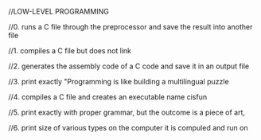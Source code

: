 //LOW-LEVEL PROGRAMMING

//0. runs a C file through the preprocessor and save the result into another file

//1. compiles a C file but does not link

//2. generates the assembly code of a C code and save it in an output file

//3. print exactly "Programming is like building a multilingual puzzle

//4. compiles a C file and creates an executable name cisfun

//5. print exactly with proper grammar, but the outcome is a piece of art, 

//6. print size of various types on the computer it is compuled and run on
